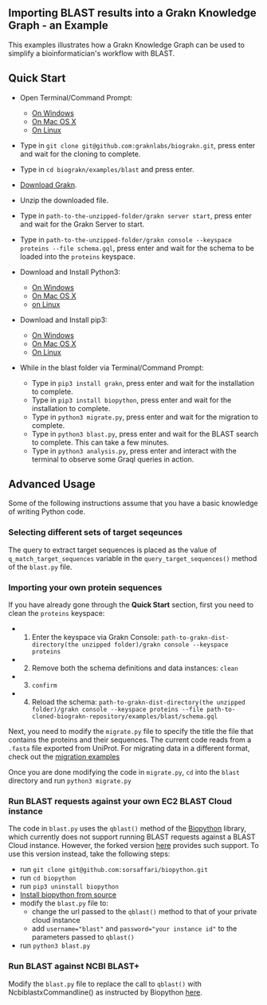 ## Importing BLAST results into a Grakn Knowledge Graph - an Example

This examples illustrates how a Grakn Knowledge Graph can be used to simplify a bioinformatician's workflow with BLAST.

## Quick Start

- Open Terminal/Command Prompt:

  - [On Windows](https://www.lifewire.com/how-to-open-command-prompt-2618089)
  - [On Mac OS X](https://www.wikihow.com/Open-a-Terminal-Window-in-Mac)
  - [On Linux](https://www.howtogeek.com/howto/22283/four-ways-to-get-instant-access-to-a-terminal-in-linux/)

- Type in `git clone git@github.com:graknlabs/biograkn.git`, press enter and wait for the cloning to complete.
- Type in `cd biograkn/examples/blast` and press enter.
- [Download Grakn](http://dev.grakn.ai/docs/running-grakn/install-and-run).
- Unzip the downloaded file.
- Type in `path-to-the-unzipped-folder/grakn server start`, press enter and wait for the Grakn Server to start.
- Type in `path-to-the-unzipped-folder/grakn console --keyspace proteins --file schema.gql`, press enter and wait for the schema to be loaded into the `proteins` keyspace.
- Download and Install Python3:
  - [On Windows](https://www.ics.uci.edu/~pattis/common/handouts/pythoneclipsejava/python.html)
  - [On Mac OS X](http://osxdaily.com/2018/06/13/how-install-update-python-3x-mac/)
  - [on Linux](https://docs.python-guide.org/starting/install3/linux/)
- Download and Install pip3:
  - [On Windows](https://stackoverflow.com/questions/41501636/how-to-install-pip3-on-windows)
  - [On Mac OS X](https://stackoverflow.com/questions/34573159/how-to-install-pip3-on-my-mac)
  - [On Linux](https://askubuntu.com/questions/778052/installing-pip3-for-python3-on-ubuntu-16-04-lts-using-a-proxy)
- While in the blast folder via Terminal/Command Prompt:
  - Type in `pip3 install grakn`, press enter and wait for the installation to complete.
  - Type in `pip3 install biopython`, press enter and wait for the installation to complete.
  - Type in `python3 migrate.py`, press enter and wait for the migration to complete.
  - Type in `python3 blast.py`, press enter and wait for the BLAST search to complete. This can take a few minutes.
  - Type in `python3 analysis.py`, press enter and interact with the terminal to observe some Graql queries in action.

## Advanced Usage

Some of the following instructions assume that you have a basic knowledge of writing Python code.

### Selecting different sets of target seqeunces

The query to extract target sequences is placed as the value of `q_match_target_sequences` variable in the `query_target_sequences()` method of the `blast.py` file.

### Importing your own protein sequences

If you have already gone through the **Quick Start** section, first you need to clean the `proteins` keyspace:

- 1. Enter the keyspace via Grakn Console: `path-to-grakn-dist-directory(the unzipped folder)/grakn console --keyspace proteins`
- 2. Remove both the schema definitions and data instances: `clean`
- 3. `confirm`
- 4. Reload the schema: `path-to-grakn-dist-directory(the unzipped folder)/grakn console --keyspace proteins --file path-to-cloned-biograkn-repository/examples/blast/schema.gql`

Next, you need to modify the `migrate.py` file to specify the title the file that contains the proteins and their sequences. The current code reads from a `.fasta` file exported from UniProt.
For migrating data in a different format, check out the [migration examples](http://github.com/graknlabs/examples)

Once you are done modifying the code in `migrate.py`, `cd` into the `blast` directory and run `python3 migrate.py`

### Run BLAST requests against your own EC2 BLAST Cloud instance

The code in `blast.py` uses the `qblast()` method of the [Biopython](https://github.com/biopython/biopython) library, which currently does not support running BLAST requests against a BLAST Cloud instance.
However, the forked version [here](https://github.com/sorsaffari/biopython) provides such support. To use this version instead, take the following steps:

- run `git clone git@github.com:sorsaffari/biopython.git`
- run `cd biopython`
- run `pip3 uninstall biopython`
- [Install biopython from source](https://github.com/sorsaffari/biopython#installation-from-source)
- modify the `blast.py` file to:
  - change the url passed to the `qblast()` method to that of your private cloud instance
  - add `username="blast"` and `password="your instance id"` to the parameters passed to `qblast()`
- run `python3 blast.py`

### Run BLAST against NCBI BLAST+

Modify the `blast.py` file to replace the call to `qblast()` with NcbiblastxCommandline() as instructed by Biopython [here](http://biopython.org/DIST/docs/tutorial/Tutorial.html#htoc98).
